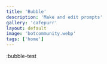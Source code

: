 ```yaml
---
title: 'Bubble'
description: 'Make and edit prompts'
gallery: 'cafepurr'
layout: default
image: 'botcommunity.webp'
tags: ['home']
---
```


:bubble-test
